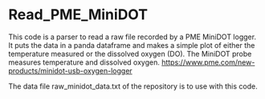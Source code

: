 # Read_PME_MiniDOT

This code is a parser to read a raw file recorded by a PME MiniDOT logger. 
It puts the data in a panda dataframe and makes a simple plot of either the temperature measured or the dissolved oxygen (DO).
The MiniDOT probe measures temperature and dissolved oxygen.
https://www.pme.com/new-products/minidot-usb-oxygen-logger

The data file raw_minidot_data.txt of the repository is to use with this code. 
